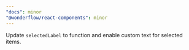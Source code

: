 ```yaml
---
"docs": minor
"@wonderflow/react-components": minor
---
```


Update `selectedLabel` to function and enable custom text for selected items.
